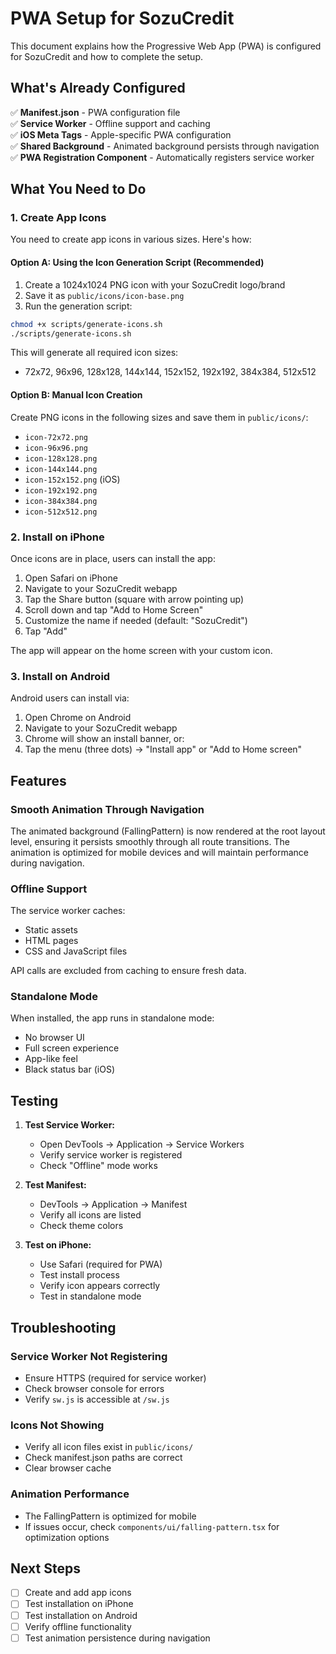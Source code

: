 # PWA Setup for SozuCredit

This document explains how the Progressive Web App (PWA) is configured for SozuCredit and how to complete the setup.

## What's Already Configured

✅ **Manifest.json** - PWA configuration file  
✅ **Service Worker** - Offline support and caching  
✅ **iOS Meta Tags** - Apple-specific PWA configuration  
✅ **Shared Background** - Animated background persists through navigation  
✅ **PWA Registration Component** - Automatically registers service worker

## What You Need to Do

### 1. Create App Icons

You need to create app icons in various sizes. Here's how:

#### Option A: Using the Icon Generation Script (Recommended)

1. Create a 1024x1024 PNG icon with your SozuCredit logo/brand
2. Save it as `public/icons/icon-base.png`
3. Run the generation script:

```bash
chmod +x scripts/generate-icons.sh
./scripts/generate-icons.sh
```

This will generate all required icon sizes:

- 72x72, 96x96, 128x128, 144x144, 152x152, 192x192, 384x384, 512x512

#### Option B: Manual Icon Creation

Create PNG icons in the following sizes and save them in `public/icons/`:

- `icon-72x72.png`
- `icon-96x96.png`
- `icon-128x128.png`
- `icon-144x144.png`
- `icon-152x152.png` (iOS)
- `icon-192x192.png`
- `icon-384x384.png`
- `icon-512x512.png`

### 2. Install on iPhone

Once icons are in place, users can install the app:

1. Open Safari on iPhone
2. Navigate to your SozuCredit webapp
3. Tap the Share button (square with arrow pointing up)
4. Scroll down and tap "Add to Home Screen"
5. Customize the name if needed (default: "SozuCredit")
6. Tap "Add"

The app will appear on the home screen with your custom icon.

### 3. Install on Android

Android users can install via:

1. Open Chrome on Android
2. Navigate to your SozuCredit webapp
3. Chrome will show an install banner, or:
4. Tap the menu (three dots) → "Install app" or "Add to Home screen"

## Features

### Smooth Animation Through Navigation

The animated background (FallingPattern) is now rendered at the root layout level, ensuring it persists smoothly through all route transitions. The animation is optimized for mobile devices and will maintain performance during navigation.

### Offline Support

The service worker caches:

- Static assets
- HTML pages
- CSS and JavaScript files

API calls are excluded from caching to ensure fresh data.

### Standalone Mode

When installed, the app runs in standalone mode:

- No browser UI
- Full screen experience
- App-like feel
- Black status bar (iOS)

## Testing

1. **Test Service Worker:**

   - Open DevTools → Application → Service Workers
   - Verify service worker is registered
   - Check "Offline" mode works

2. **Test Manifest:**

   - DevTools → Application → Manifest
   - Verify all icons are listed
   - Check theme colors

3. **Test on iPhone:**
   - Use Safari (required for PWA)
   - Test install process
   - Verify icon appears correctly
   - Test in standalone mode

## Troubleshooting

### Service Worker Not Registering

- Ensure HTTPS (required for service worker)
- Check browser console for errors
- Verify `sw.js` is accessible at `/sw.js`

### Icons Not Showing

- Verify all icon files exist in `public/icons/`
- Check manifest.json paths are correct
- Clear browser cache

### Animation Performance

- The FallingPattern is optimized for mobile
- If issues occur, check `components/ui/falling-pattern.tsx` for optimization options

## Next Steps

- [ ] Create and add app icons
- [ ] Test installation on iPhone
- [ ] Test installation on Android
- [ ] Verify offline functionality
- [ ] Test animation persistence during navigation
